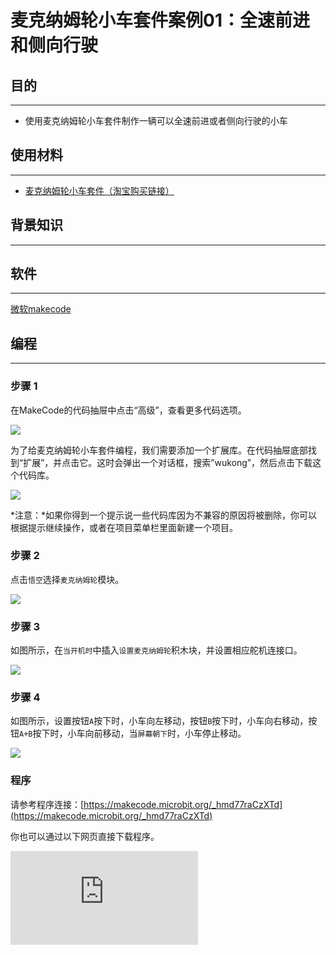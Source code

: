 ﻿---
sidebar_position: 3
sidebar_label: 全速前进和侧向行驶
---

# 麦克纳姆轮小车套件案例01：全速前进和侧向行驶

## 目的
---

- 使用麦克纳姆轮小车套件制作一辆可以全速前进或者侧向行驶的小车

## 使用材料
---

- [麦克纳姆轮小车套件（淘宝购买链接）](https://item.taobao.com/item.htm?ft=t&id=604443327840)

## 背景知识
---

## 软件
---

[微软makecode](https://makecode.microbit.org/#)

## 编程
---

### 步骤 1
 在MakeCode的代码抽屉中点击“高级”，查看更多代码选项。

![](https://wiki-media-ef.oss-cn-hongkong.aliyuncs.com//images/Mecanum_wheel_car_kit_case_01_01.png)

为了给麦克纳姆轮小车套件编程，我们需要添加一个扩展库。在代码抽屉底部找到“扩展”，并点击它。这时会弹出一个对话框，搜索”wukong”，然后点击下载这个代码库。

![](https://wiki-media-ef.oss-cn-hongkong.aliyuncs.com//images/Mecanum_wheel_car_kit_case_01_02.png)

*注意：*如果你得到一个提示说一些代码库因为不兼容的原因将被删除，你可以根据提示继续操作，或者在项目菜单栏里面新建一个项目。

### 步骤 2

点击`悟空`选择`麦克纳姆轮`模块。



![](https://wiki-media-ef.oss-cn-hongkong.aliyuncs.com//images/Mecanum_wheel_car_kit_case_01_03.png)


### 步骤 3

如图所示，在`当开机时`中插入`设置麦克纳姆轮`积木块，并设置相应舵机连接口。



![](https://wiki-media-ef.oss-cn-hongkong.aliyuncs.com//images/Mecanum_wheel_car_kit_case_01_04.png)


### 步骤 4

如图所示，设置按钮`A`按下时，小车向左移动，按钮`B`按下时，小车向右移动，按钮`A+B`按下时，小车向前移动，当`屏幕朝下`时，小车停止移动。



![](https://wiki-media-ef.oss-cn-hongkong.aliyuncs.com//images/Mecanum_wheel_car_kit_case_01_05.png)


### 程序

请参考程序连接：[https://makecode.microbit.org/_hmd77raCzXTd](https://makecode.microbit.org/_hmd77raCzXTd)

你也可以通过以下网页直接下载程序。

<div
    style={{
        position: 'relative',
        paddingBottom: '60%',
        overflow: 'hidden',
    }}
>
    <iframe
        src="https://makecode.microbit.org/_hmd77raCzXTd"
        frameborder="0"
        sandbox="allow-popups allow-forms allow-scripts allow-same-origin"
        style={{
            position: 'absolute',
            width: '100%',
            height: '100%',
        }}
    />
</div>

### 现象

按钮`A`按下时，小车向左移动，按钮`B`按下时，小车向右移动，按钮`A+B`按下时，小车向前移动，当`屏幕朝下`时，小车停止移动。

## 思考
---

## 常见问题
---
## 相关阅读
---
